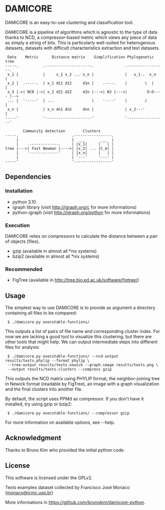 # DAMICORE

  DAMICORE is an easy-to-use clustering and classification tool.

  DAMICORE is a pipeline of algorithms which is agnostic to the type of data
thanks to NCD, a compressor-based metric which views any piece of data as
simply a string of bits. This is particularly well-suited for heterogenous
datasets, datasets with difficult characteristics extraction and text datasets.

     Data    Metric      Distance matrix    Simplification Phylogenetic tree
    -----.           .---------------------.              .-----------------.
     x_1 |           |     x_1 x_2 ... x_n |              |   x_1-.  x_n    |
     x_2 |  .-----.  | x_1 d11 d12     d1n |    .----.    |        \  |     |
     x_3 |->| NCD |->| x_2 d21 d22     d2n |--->| NJ |--->|         O-O---- |-->
     ... |  '-----'  | ...                 |    '----'    |        /        |
     x_n |           | x_n dn1 dn2     dnn |              | x_2---'         |
    -----'           '---------------------'              '-----------------'
   
            Community detection        Clusters
    -----.                        .-----------------.
         |                        |  ___       ___  |
         |    .-------------.     | |x_1|     |   | |
    tree |--->| Fast Newman |---->| |x_2| ... |C_m| |
         |    '-------------'     | |x_n|     |   | |
         |                        | '---'     '---' |
    -----'                        '-----------------'


## Dependencies

### Installation
* python 3.10
* igraph library (visit http://igraph.org/c for more informations)
* python-igraph (visit http://igraph.org/python for more informations)

### Execution

  DAMICORE relies on compressors to calculate the distance between a pair of
objects (files).

* gzip (available in almost all \*nix systems)
* bzip2 (available in almost all \*nix systems)

### Recommended

* FigTree (available in http://tree.bio.ed.ac.uk/software/figtree/)

## Usage

The simplest way to use DAMICORE is to provide as argument a directory
containing all files to be compared:

     $ ./damicore.py executable-functions/

This outputs a list of pairs of file name and corresponding cluster index.
For now we are lacking a good tool to visualize this clustering, but there are
other tools that might help. We can output intermediate steps into different
files for analysis:

     $ ./damicore.py executable-functions/ --ncd-output results/texts.phylip --format phylip \
     --tree-output results/texts.newick --graph-image results/texts.png \
     --output results/texts.clusters --compress gzip

This outputs the NCD matrix using PHYLIP format, the neighbor-joining tree in
Newick format (readable by FigTree), an image with a graph visualization and
the final clusters into another file.

By default, the script uses PPMd as compressor. If you don't have it installed,
try using gzip or bzip2:

     $ ./damicore.py executable-functions/ --compressor gzip

For more information on available options, see --help.

## Acknowledgment

Thanks to Bruno Kim who provided the initial python code.

## License

This software is licensed under the GPLv2.

Texts examples dataset collected by Francisco José Monaco (monaco@icmc.usp.br)

More informations in https://github.com/brunokim/damicore-python.
